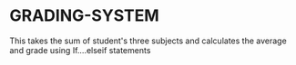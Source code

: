 # GRADING-SYSTEM
This takes the sum of student's three subjects and calculates the average and grade using If....elseif statements
